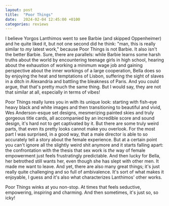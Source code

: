 ```yaml
---
layout: post
title:  "Poor Things"
date:   2024-02-04 12:45:00 +0100
categories: reviews
---
```

I believe Yorgos Lanthimos went to see Barbie (and skipped Oppenheimer) and he quite liked it, but not one second did he think: "man, this is really similar to *my* latest work," because Poor Things is not Barbie. It also isn't the better Barbie. Sure, there are parallels: while Barbie learns some harsh truths about the world by encountering teenage girls in high school, hearing about the exhaustion of working a minimum wage job and gaining perspective about the inner workings of a large cooperation, Bella does so by enjoying the heat and temptations of Lisbon, suffering the sight of slaves in a ditch in Alexandria and battling the bleakness of Paris. And you could argue, that that's pretty much the same thing. But I would say, they are not that similar at all, especially in terms of vibes!

Poor Things really lures you in with its unique look: starting with fish-eye heavy black and white images and then transitioning to beautiful and vivid, Wes Anderson-esque set designs, mesmerizing painted skies and truly gorgeous title cards, all accompanied by an incredible score and sound design, it's hard not to get captivated by it. But there are some truly weird parts, that even its pretty looks cannot make you overlook.
For the most part I was surprised, in a good way, that a male director is able to so accurately tell a story about the female experience. But at a certain point you can't ignore all the slightly weird shit anymore and it starts falling apart: the confrontation with the thesis that sex work is *the* way of female empowerment just feels frustratingly predictable. And then lucky for Bella, her betrothed still wants her, even though she has slept with other men. It made me want to leave. 
And yet, there are also many great things; it's just really quite challenging and so full of ambivalence. It's sort of what makes it enjoyable, I guess and it's also what characterizes Lanthimos' other works.

Poor Things winks at you non-stop. At times that feels seductive, empowering, inspiring and charming. And then sometimes, it's just so, so icky! 
